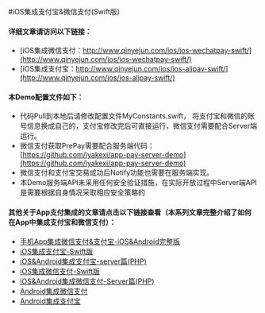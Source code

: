 #iOS集成支付宝&微信支付(Swift版)

#### 详细文章请访问以下链接：  
- [iOS集成微信支付：http://www.qinyejun.com/ios/ios-wechatpay-swift/](http://www.qinyejun.com/ios/ios-wechatpay-swift/)  
- [iOS集成支付宝：http://www.qinyejun.com/ios/ios-alipay-swift/](http://www.qinyejun.com/ios/ios-alipay-swift/)

#### 本Demo配置文件如下：
- 代码Pull到本地后请修改配置文件MyConstants.swift， 将支付宝和微信的账号信息换成自己的，支付宝修改完后可直接运行，微信支付需要配合Server端运行。  
- 微信支付获取PrePay需要配合服务端代码：[https://github.com/iyakexi/app-pay-server-demo](https://github.com/iyakexi/app-pay-server-demo)  
- 微信支付和支付宝交易成功后Notify功能也需要在服务端实现。
- 本Demo服务端API未采用任何安全验证措施，在实际开放过程中Server端API是需要根据自身情况采取相应安全策略的


#### 其他关于App支付集成的文章请点击以下链接查看（本系列文章完整介绍了如何在App中集成支付宝和微信支付）：  
- [手机App集成微信支付&支付宝-iOS&Android完整版](http://www.qinyejun.com/ios/app-wechatpay-alipay-ios-android/)
- [iOS集成支付宝-Swift版](http://www.qinyejun.com/ios/ios-alipay-swift)
- [iOS&Android集成支付宝-server篇(PHP)](http://www.qinyejun.com/php/ios-android-alipay-server/)
- [iOS集成微信支付-Swift版](http://www.qinyejun.com/ios/ios-wechatpay-swift/)
- [iOS&Android集成微信支付-Server篇(PHP)](http://www.qinyejun.com/php/ios-wechatpay-server-php/)
- [Android集成微信支付](http://www.qinyejun.com/android/android-wechatpay/)
- [Android集成支付宝](http://www.qinyejun.com/android/android-alipay/)
